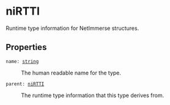 # niRTTI

Runtime type information for NetImmerse structures.

## Properties

<dl class="describe">
<dt><code class="descname">name: <a href="https://mwse.readthedocs.io/en/latest/lua/type/string.html">string</a></code></dt>
<dd>

The human readable name for the type.

</dd>
<dt><code class="descname">parent: <a href="https://mwse.readthedocs.io/en/latest/lua/type/niRTTI.html">niRTTI</a></code></dt>
<dd>

The runtime type information that this type derives from.

</dd>
</dl>
